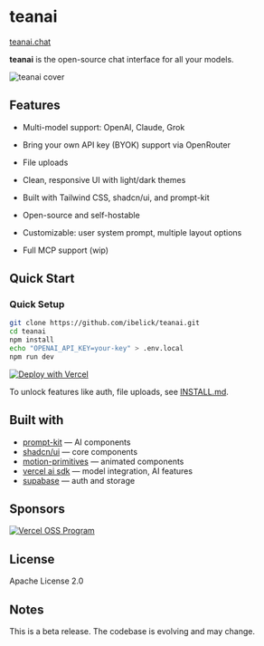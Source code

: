 # teanai

[teanai.chat](https://teanai.chat)

**teanai** is the open-source chat interface for all your models.

![teanai cover](./public/cover_teanai.jpg)

## Features

- Multi-model support: OpenAI, Claude, Grok
- Bring your own API key (BYOK) support via OpenRouter
- File uploads
- Clean, responsive UI with light/dark themes
- Built with Tailwind CSS, shadcn/ui, and prompt-kit
- Open-source and self-hostable
- Customizable: user system prompt, multiple layout options

- Full MCP support (wip)

## Quick Start

### Quick Setup

```bash
git clone https://github.com/ibelick/teanai.git
cd teanai
npm install
echo "OPENAI_API_KEY=your-key" > .env.local
npm run dev
```



[![Deploy with Vercel](https://vercel.com/button)](https://vercel.com/new/clone?repository-url=https://github.com/ibelick/teanai)

To unlock features like auth, file uploads, see [INSTALL.md](./INSTALL.md).

## Built with

- [prompt-kit](https://prompt-kit.com/) — AI components
- [shadcn/ui](https://ui.shadcn.com) — core components
- [motion-primitives](https://motion-primitives.com) — animated components
- [vercel ai sdk](https://vercel.com/blog/introducing-the-vercel-ai-sdk) — model integration, AI features
- [supabase](https://supabase.com) — auth and storage

## Sponsors

<a href="https://vercel.com/oss">
  <img alt="Vercel OSS Program" src="https://vercel.com/oss/program-badge.svg" />
</a>

## License

Apache License 2.0

## Notes

This is a beta release. The codebase is evolving and may change.
